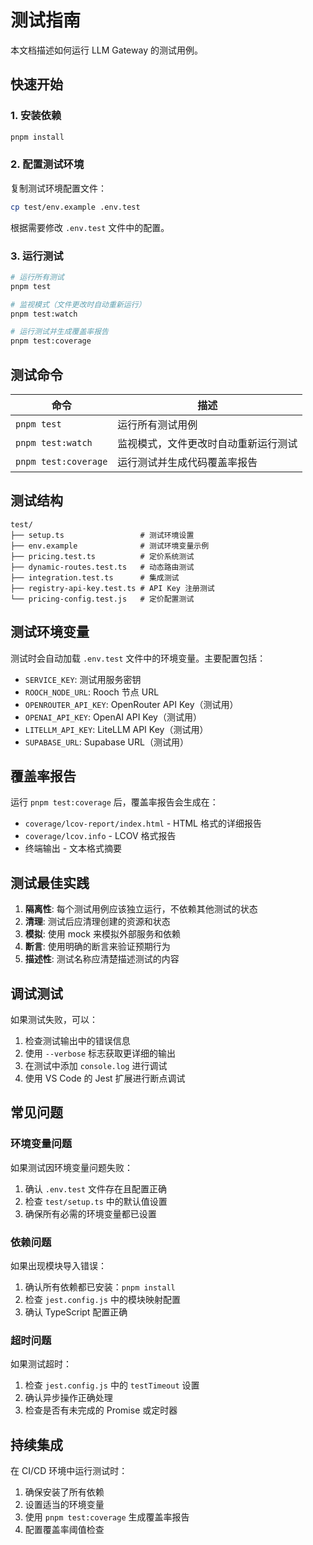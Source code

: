 # 测试指南

本文档描述如何运行 LLM Gateway 的测试用例。

## 快速开始

### 1. 安装依赖

```bash
pnpm install
```

### 2. 配置测试环境

复制测试环境配置文件：

```bash
cp test/env.example .env.test
```

根据需要修改 `.env.test` 文件中的配置。

### 3. 运行测试

```bash
# 运行所有测试
pnpm test

# 监视模式（文件更改时自动重新运行）
pnpm test:watch

# 运行测试并生成覆盖率报告
pnpm test:coverage
```

## 测试命令

| 命令 | 描述 |
|------|------|
| `pnpm test` | 运行所有测试用例 |
| `pnpm test:watch` | 监视模式，文件更改时自动重新运行测试 |
| `pnpm test:coverage` | 运行测试并生成代码覆盖率报告 |

## 测试结构

```
test/
├── setup.ts                 # 测试环境设置
├── env.example              # 测试环境变量示例
├── pricing.test.ts          # 定价系统测试
├── dynamic-routes.test.ts   # 动态路由测试
├── integration.test.ts      # 集成测试
├── registry-api-key.test.ts # API Key 注册测试
└── pricing-config.test.js   # 定价配置测试
```

## 测试环境变量

测试时会自动加载 `.env.test` 文件中的环境变量。主要配置包括：

- `SERVICE_KEY`: 测试用服务密钥
- `ROOCH_NODE_URL`: Rooch 节点 URL
- `OPENROUTER_API_KEY`: OpenRouter API Key（测试用）
- `OPENAI_API_KEY`: OpenAI API Key（测试用）
- `LITELLM_API_KEY`: LiteLLM API Key（测试用）
- `SUPABASE_URL`: Supabase URL（测试用）

## 覆盖率报告

运行 `pnpm test:coverage` 后，覆盖率报告会生成在：

- `coverage/lcov-report/index.html` - HTML 格式的详细报告
- `coverage/lcov.info` - LCOV 格式报告
- 终端输出 - 文本格式摘要

## 测试最佳实践

1. **隔离性**: 每个测试用例应该独立运行，不依赖其他测试的状态
2. **清理**: 测试后应清理创建的资源和状态
3. **模拟**: 使用 mock 来模拟外部服务和依赖
4. **断言**: 使用明确的断言来验证预期行为
5. **描述性**: 测试名称应清楚描述测试的内容

## 调试测试

如果测试失败，可以：

1. 检查测试输出中的错误信息
2. 使用 `--verbose` 标志获取更详细的输出
3. 在测试中添加 `console.log` 进行调试
4. 使用 VS Code 的 Jest 扩展进行断点调试

## 常见问题

### 环境变量问题

如果测试因环境变量问题失败：

1. 确认 `.env.test` 文件存在且配置正确
2. 检查 `test/setup.ts` 中的默认值设置
3. 确保所有必需的环境变量都已设置

### 依赖问题

如果出现模块导入错误：

1. 确认所有依赖都已安装：`pnpm install`
2. 检查 `jest.config.js` 中的模块映射配置
3. 确认 TypeScript 配置正确

### 超时问题

如果测试超时：

1. 检查 `jest.config.js` 中的 `testTimeout` 设置
2. 确认异步操作正确处理
3. 检查是否有未完成的 Promise 或定时器

## 持续集成

在 CI/CD 环境中运行测试时：

1. 确保安装了所有依赖
2. 设置适当的环境变量
3. 使用 `pnpm test:coverage` 生成覆盖率报告
4. 配置覆盖率阈值检查
